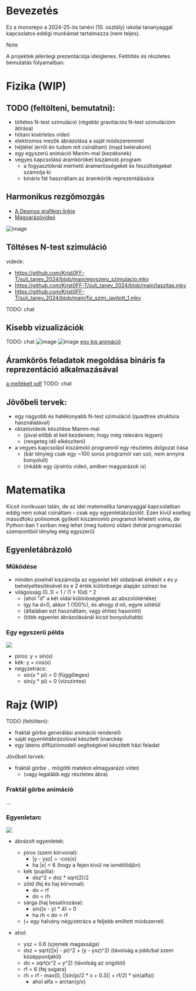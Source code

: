 # Bevezetés
Ez a monorepo a 2024-25-ös tanévi (10. osztály) iskolai tananyaggal kapcsolatos eddigi munkámat tartalmazza (nem teljes).

> [!NOTE]
> A projektek jelenlegi prezentációja ideiglenes. Feltöltés és részletes bemutatás folyamatban.

# Fizika (WIP)
## TODO (feltölteni, bemutatni):
- töltétes N-test szimuláció (régebbi gravitációs N-test szimulációm átírása)
- hőtani kísérletes videó
- elektromos mezők ábrázolása a saját módszeremmel
- héjtétel (erről én tudom mit csináltam) (majd belerakom)
- egy egyszerű animáció Manim-mal (kezdésnek)
- vegyes kapcsolású áramköröket kiszámoló program
    - a fogyasztóknál mérhető áramerősségeket és feszültségeket számolja ki
    - bináris fát használtam az áramkörök reprezentálására


## Harmonikus rezgőmozgás
- [A Desmos grafikon linkje](https://www.desmos.com/calculator/n7aijnefve)
- [Magyarázóvideó](https://github.com/Krist0FF-T/suli_tanev_2024/blob/main/hazi_animacio.mp4)

![image](https://github.com/Krist0FF-T/suli_tanev_2024/blob/main/temp_fizika/harmonikus_rezgomozgas.png)

## Töltéses N-test szimuláció
videók:
- https://github.com/Krist0FF-T/suli_tanev_2024/blob/main/egyszeru_szimulacio.mkv
- https://github.com/Krist0FF-T/suli_tanev_2024/blob/main/taszitas.mkv
- https://github.com/Krist0FF-T/suli_tanev_2024/blob/main/fiz_szim_javitott_1.mkv

TODO: chat

## Kisebb vizualizációk
TODO: chat
![image](https://github.com/Krist0FF-T/suli_tanev_2024/blob/main/temp_fizika/hsv_elektromos_ter.png)
![image](https://github.com/Krist0FF-T/suli_tanev_2024/blob/main/temp_fizika/hejtetel.png)
[egy kis animáció](https://github.com/Krist0FF-T/suli_tanev_2024/blob/main/hazi_animacio.mp4)

## Áramkörös feladatok megoldása bináris fa reprezentáció alkalmazásával
[a mellékelt pdf](https://github.com/Krist0FF-T/suli_tanev_2024/blob/main/temp_fizika/aramkor_binaris_fa.pdf)
TODO: chat


## Jövőbeli tervek:
- egy nagyobb és hatékonyabb N-test szimuláció (quadtree struktúra használatával)
- oktatóvideók készítése Manim-mal
    - (jóval előbb el kell kezdenem, hogy még releváns legyen)
    - (rengeteg idő elkészíteni)
- a vegyes kapcsolást kiszámoló programról egy részletes dolgozat írása
    - (bár tényleg csak egy ~100 soros programól van szó, nem annyira bonyolult)
    - (inkább egy újraírós videó, amiben magyarázok is)


# Matematika
Kicsit ironikusan talán, de az idei matematika tananyaggal kapcsolatban eddig nem sokat csináltam - csak egy egyenletábrázolót. Ezen kívül esetleg másodfokú polinomok gyökeit kiszámomló programot lehetett volna, de Python-ban 1 sorban meg lehet (meg tudom) oldani (tehát programozási szempontból tényleg elég egyszerű)

## Egyenletábrázoló
### Működése
- minden pixelnél kiszámolja az egyenlet két oldalának értékét x és y behelyettesítésével és e 2 érték különbsége alapján színezi be
- világosság (0..1) = 1 / (1 + 10d) ^ 2
    - (ahol "d" a két oldal különbségének az abszolútértéke)
    - így ha d=0, akkor 1 (100%), és ahogy d nő, egyre sötétül
    - (általában ezt használtam, vagy ehhez hasonlót)
    - (több egyenlet ábrázolásánál kicsit bonyolultabb)

### Egy egyszerű példa
<img src="https://github.com/Krist0FF-T/ttk_talentum/blob/main/images/eq_sin_cos.png"/>

- piros: y = sin(x)
- kék: y = cos(x)
- négyzetrács:
    - sin(x * pi) = 0 (függőleges)
    - sin(y * pi) = 0 (vízszintes)


# Rajz (WIP)
TODO (feltölteni):
- fraktál görbe generálási animáció renderelő
- saját egyenletábrázolóval készített önarckép
- egy látens diffúziómodell segítségével készített házi feladat

Jövőbeli tervek:
- fraktál görbe .. mögötti matekot elmagyarázó videó
    - (vagy legalább egy részletes ábra)

### Fraktál görbe animáció
...

### Egyenletarc
<img src="https://github.com/Krist0FF-T/ttk_talentum/blob/main/images/eq_face.png"/>

- ábrázolt egyenletek:
    - piros (szem körvonal):
        - |y - ysz| = -cos(x)
        - ha |x| < 6 (hogy a fejen kívül ne ismétlődjön)
    - kék (pupilla):
        - dsz^2 = dsz * sqrt(2)/2
    - zöld (fej és haj körvonal):
        - do = rf
        - do = rh
    - sárga (haj besatírozása):
        - sin((x - y) * 4) = 0
        - ha rh < do < rf
    - (+ egy halvány négyzetrács a feljebb említett módszerrel)

- ahol:
    - ysz = 0.6 (szemek magassága)
    - dsz = sqrt((|x| - pi)^2 + (y - ysz)^2) (távolság a jobb/bal szem középpontjától)
    - do = sqrt(x^2 + y^2) (távolság az origótól)
    - rf = 6 (fej sugara)
    - rh = rf - max(0, (|sin(pi/2 * x + 0.3)| + rf/2) * sin(alfa))
        - ahol alfa = arctan(y/x)

